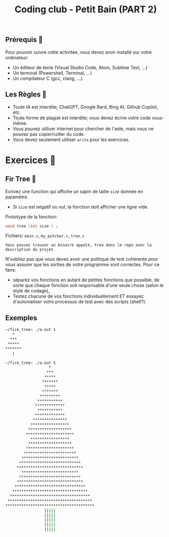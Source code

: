 <h1 align="center">
Coding club - Petit Bain (PART 2)
</h1>

</br>

## Prérequis 🔑

Pour pouvoir suivre cette activitée, vous devez avoir installé sur votre ordinateur:

- Un éditeur de texte (Visual Studio Code, Atom, Sublime Text, ...)
- Un terminal (Powershell, Terminal, ...)
- Un compilateur C (gcc, clang, ...)

## Les Règles 🧾

- Toute IA est interdite; ChatGPT, Google Bard, Bing AI, Github Copilot, etc.
- Toute forme de plagiat est interdite; vous devez écrire votre code vous-même.
- Vous pouvez utiliser internet pour chercher de l'aide, mais vous ne pouvez pas copier/coller du code.
- Vous devez seulement utiliser `write` pour les exercices.

# Exercices 📝

## Fir Tree 🎄

Ecrivez une function qui affiche un sapin de taille `size` donnée en paramètre.

- Si `size` est négatif ou nul, la fonction doit afficher une ligne vide.

Prototype de la fonction:

```cpp
void tree (int size ) ;
````

Fichiers: `main.c`, `my_putchar.c`, `tree.c`

```text
Vous pouvez trouver un binaire appelé, tree dans le repo avec la description du projet.
```

N'oubliez pas que vous devez avoir une politique de test cohérente pour vous assurer que les sorties de votre programme sont correctes. Pour ce faire:

- séparez vos fonctions en autant de petites fonctions que possible, de sorte que chaque fonction soit responsable d'une seule chose (selon le style de codage),
- Testez chacune de vos fonctions individuellement ET essayez d'automatiser votre processus de test avec des scripts (shell?).

## Exemples

```sh
~/fire_tree> ./a.out 1
   *
  ***
 *****
*******
   |
```

```sh
~/fire_tree> ./a.out 5
                   *
                  ***
                 *****
                *******
                 *****
                *******
               *********
              ***********
             *************
              ***********
             *************
            ***************
           *****************
          *******************
         *********************
           *****************
          *******************
         *********************
        ***********************
       *************************
      ***************************
     *****************************
       *************************
      ***************************
     *****************************
    *******************************
   *********************************
  ***********************************
 *************************************
***************************************
                 |||||
                 |||||
                 |||||
                 |||||
                 |||||
```
